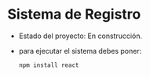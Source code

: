 <h1> Sistema de Registro</h1>

- Estado del proyecto: En construcción.

- para ejecutar el sistema debes poner:

  ```npm install react```
  
